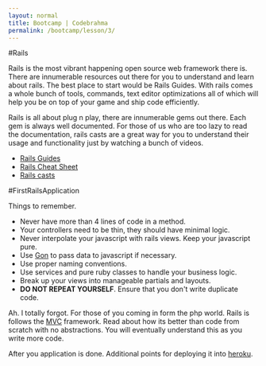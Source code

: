 ```yaml
---
layout: normal
title: Bootcamp | Codebrahma
permalink: /bootcamp/lesson/3/
---
```


#Rails

Rails is the most vibrant happening open source web framework there is. There are innumerable resources out there for you to understand and learn about rails. The best place to start would be Rails Guides. With rails comes a whole bunch of tools, commands, text editor optimizations all of which will help you be on top of your game and ship code efficiently.

Rails is all about plug n play, there are innumerable gems out there. Each gem is always well documented. For those of us who are too lazy to read the documentation, rails casts are a great way for you to understand their usage and functionality just by watching a bunch of videos.

* [Rails Guides](http://guides.rubyonrails.org/)
* [Rails Cheat Sheet](http://www.pragtob.info/rails-beginner-cheatsheet/index.html)
* [Rails casts](http://railscasts.com/)


#FirstRailsApplication

Things to remember.

* Never have more than 4 lines of code in a method.
* Your controllers need to be thin, they should have minimal logic.
* Never interpolate your javascript with rails views. Keep your javascript pure.
* Use [Gon](https://github.com/gazay/gon) to pass data to javascript if necessary.
* Use proper naming conventions.
* Use services and pure ruby classes to handle your business logic.
* Break up your views into manageable partials and layouts.
* __DO NOT REPEAT YOURSELF__. Ensure that you don't write duplicate code.

Ah. I totally forgot. For those of you coming in form the php world. Rails is follows the [MVC](http://en.wikipedia.org/wiki/Model%E2%80%93view%E2%80%93controller) framework. Read about how its better than code from scratch with no abstractions. You will eventually understand this as you write more code.


After you application is done. Additional points for deploying it into [heroku](https://www.heroku.com/).

